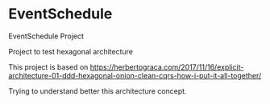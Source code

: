 # EventSchedule
EventSchedule Project

Project to test hexagonal architecture

This project is based on https://herbertograca.com/2017/11/16/explicit-architecture-01-ddd-hexagonal-onion-clean-cqrs-how-i-put-it-all-together/

Trying to understand better this architecture concept.
